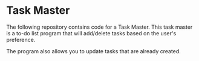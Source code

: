 # Task Master

The following repository contains code for a Task Master. This task master is a to-do list program that will add/delete tasks based on the user's preference. 

The program also allows you to update tasks that are already created. 
